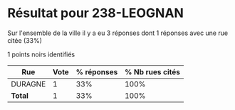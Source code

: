 # Résultat pour 238-LEOGNAN

Sur l'ensemble de la ville il y a eu 3 réponses dont 1 réponses avec une rue citée (33%)

1 points noirs identifiés

| Rue | Vote | % réponses | % Nb rues cités|
|-----|------|------------|----------------|
| DURAGNE | 1 | 33% | 100%|
| **Total** | 1 | 33% | 100%|
